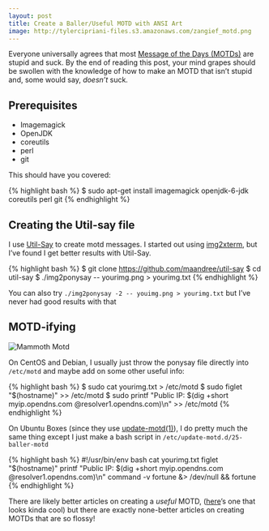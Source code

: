 ```yaml
---
layout: post
title: Create a Baller/Useful MOTD with ANSI Art
image: http://tylercipriani-files.s3.amazonaws.com/zangief_motd.png
---
```

Everyone universally agrees that most [Message of the Days (MOTDs)](http://linux.die.net/man/5/motd)
are stupid and suck. By the end of reading this post, your mind grapes should be swollen with the knowledge
of how to make an MOTD that isn&#8217;t stupid and, some would say, _doesn&#8217;t_
suck.

## Prerequisites

* Imagemagick
* OpenJDK
* coreutils
* perl
* git

This should have you covered:

{% highlight bash %}
$ sudo apt-get install imagemagick openjdk-6-jdk coreutils perl git
{% endhighlight %}

## Creating the Util-say file

I use [Util-Say](https://github.com/maandree/util-say) to create motd messages.
I started out using [img2xterm](https://github.com/rossy2401/img2xterm),
but I&#8217;ve found I get better results with Util-Say.

{% highlight bash %}
$ git clone https://github.com/maandree/util-say
$ cd util-say
$ ./img2ponysay -- yourimg.png > yourimg.txt
{% endhighlight %}

You can also try `./img2ponysay -2 -- youimg.png > yourimg.txt` but I&#8217;ve never had good results with that

## MOTD-ifying

![Mammoth Motd](http://tylercipriani-files.s3.amazonaws.com/mammoth_motd.png)

On CentOS and Debian, I usually just throw the ponysay file directly into `/etc/motd` and maybe add on some other useful info:

{% highlight bash %}
$ sudo cat yourimg.txt > /etc/motd
$ sudo figlet "$(hostname)" >> /etc/motd
$ sudo printf "Public IP: $(dig +short myip.opendns.com @resolver1.opendns.com)\n" >> /etc/motd
{% endhighlight %}

On Ubuntu Boxes (since they use [update-motd(1)](https://wiki.ubuntu.com/UpdateMotd)),
I do pretty much the same thing except I just make a bash
script in `/etc/update-motd.d/25-baller-motd`

{% highlight bash %}
#!/usr/bin/env bash
cat yourimg.txt
figlet "$(hostname)"
printf "Public IP: $(dig +short myip.opendns.com @resolver1.opendns.com)\n"
command -v fortune &> /dev/null && fortune
{% endhighlight %}

There are likely better articles on creating a _useful_ MOTD,
([here](http://www.mewbies.com/how_to_customize_your_console_login_message_tutorial.htm)&#8217;s
one that looks kinda cool) but there are exactly none-better articles on
creating MOTDs that are so flossy!